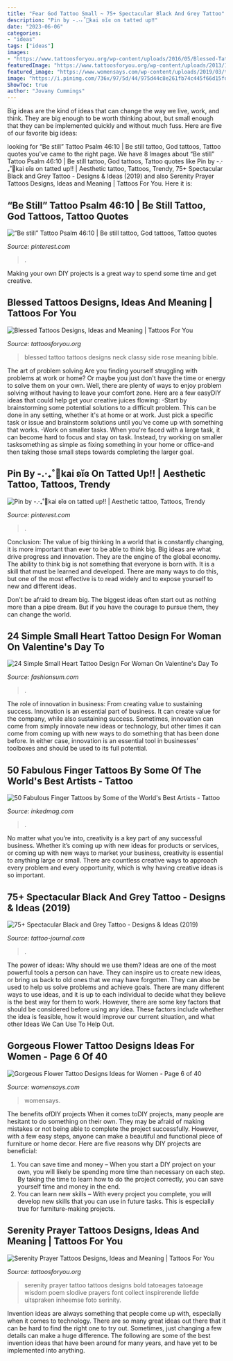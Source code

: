 ```yaml
---
title: "Fear God Tattoo Small ~ 75+ Spectacular Black And Grey Tattoo"
description: "Pin by -.‧₊˚🍓kai ʚĭɞ on tatted up‼️"
date: "2023-06-06"
categories:
- "ideas"
tags: ["ideas"]
images:
- "https://www.tattoosforyou.org/wp-content/uploads/2016/05/Blessed-Tattoos-Images.jpg"
featuredImage: "https://www.tattoosforyou.org/wp-content/uploads/2013/10/Serenity-Prayer-Tattoos-Pictures.jpg"
featured_image: "https://www.womensays.com/wp-content/uploads/2019/03/tattooist_flower_53821050_2252405321754096_1257944689289279401_n-e1553994335569.jpg"
image: "https://i.pinimg.com/736x/97/5d/44/975d44c8e261fb74c445f66d15fd47aa.jpg"
ShowToc: true
author: "Jovany Cummings"
---
```



Big ideas are the kind of ideas that can change the way we live, work, and think. They are big enough to be worth thinking about, but small enough that they can be implemented quickly and without much fuss. Here are five of our favorite big ideas: 

	

		
looking for “Be still” Tattoo Psalm 46:10 | Be still tattoo, God tattoos, Tattoo quotes you've came to the right page. We have 8 Images about “Be still” Tattoo Psalm 46:10 | Be still tattoo, God tattoos, Tattoo quotes like Pin by -.‧₊˚🍓kai ʚĭɞ on tatted up‼️ | Aesthetic tattoo, Tattoos, Trendy, 75+ Spectacular Black and Grey Tattoo - Designs &amp; Ideas (2019) and also Serenity Prayer Tattoos Designs, Ideas and Meaning | Tattoos For You. Here it is:
		
    
## “Be Still” Tattoo Psalm 46:10 | Be Still Tattoo, God Tattoos, Tattoo Quotes

<img loading=lazy src="https://i.pinimg.com/736x/97/5d/44/975d44c8e261fb74c445f66d15fd47aa.jpg" onerror="this.onerror=null;this.src='https://tse1.mm.bing.net/th?id=OIP.ZtF4_p20TuO-xHODhEad0wHaGK&amp;pid=15.1';" alt="“Be still” Tattoo Psalm 46:10 | Be still tattoo, God tattoos, Tattoo quotes">

_Source: pinterest.com_

>. 

	

Making your own DIY projects is a great way to spend some time and get creative.

    
## Blessed Tattoos Designs, Ideas And Meaning | Tattoos For You

<img loading=lazy src="https://www.tattoosforyou.org/wp-content/uploads/2016/05/Blessed-Tattoos-Images.jpg" onerror="this.onerror=null;this.src='https://tse2.mm.bing.net/th?id=OIP.APvaGBp6hlbQ4SY94sydqwHaJ4&amp;pid=15.1';" alt="Blessed Tattoos Designs, Ideas and Meaning | Tattoos For You">

_Source: tattoosforyou.org_

>blessed tattoo tattoos designs neck classy side rose meaning bible. 

	

The art of problem solving
Are you finding yourself struggling with problems at work or home? Or maybe you just don't have the time or energy to solve them on your own. Well, there are plenty of ways to enjoy problem solving without having to leave your comfort zone. Here are a few easyDIY ideas that could help get your creative juices flowing: 
-Start by brainstorming some potential solutions to a difficult problem. This can be done in any setting, whether it's at home or at work. Just pick a specific task or issue and brainstorm solutions until you've come up with something that works. 
-Work on smaller tasks. When you're faced with a large task, it can become hard to focus and stay on task. Instead, try working on smaller tasksomething as simple as fixing something in your home or office-and then taking those small steps towards completing the larger goal.

    
## Pin By -.‧₊˚🍓kai ʚĭɞ On Tatted Up‼️ | Aesthetic Tattoo, Tattoos, Trendy

<img loading=lazy src="https://i.pinimg.com/736x/c1/81/19/c18119dfcdf10988b9c3f9ca76c426f2.jpg" onerror="this.onerror=null;this.src='https://tse3.mm.bing.net/th?id=OIP.WdeCqRqY-CmJA2pnMLCW_AHaJ4&amp;pid=15.1';" alt="Pin by -.‧₊˚🍓kai ʚĭɞ on tatted up‼️ | Aesthetic tattoo, Tattoos, Trendy">

_Source: pinterest.com_

>. 

	

Conclusion: The value of big thinking
In a world that is constantly changing, it is more important than ever to be able to think big. Big ideas are what drive progress and innovation. They are the engine of the global economy.
The ability to think big is not something that everyone is born with. It is a skill that must be learned and developed. There are many ways to do this, but one of the most effective is to read widely and to expose yourself to new and different ideas.

Don't be afraid to dream big. The biggest ideas often start out as nothing more than a pipe dream. But if you have the courage to pursue them, they can change the world.

    
## 24 Simple Small Heart Tattoo Design For Woman On Valentine&#039;s Day To

<img loading=lazy src="https://fashionsum.com/wp-content/uploads/2020/02/18-1.jpg" onerror="this.onerror=null;this.src='https://tse3.mm.bing.net/th?id=OIP.LqP-mjRrJnHkO5wPiYMh5wHaL9&amp;pid=15.1';" alt="24 Simple Small Heart Tattoo Design For Woman On Valentine&#039;s Day To">

_Source: fashionsum.com_

>. 

	

The role of innovation in business: From creating value to sustaining success.
Innovation is an essential part of business. It can create value for the company, while also sustaining success. Sometimes, innovation can come from simply innovate new ideas or technology, but other times it can come from coming up with new ways to do something that has been done before. In either case, innovation is an essential tool in businesses’ toolboxes and should be used to its full potential.

    
## 50 Fabulous Finger Tattoos By Some Of The World&#039;s Best Artists - Tattoo

<img loading=lazy src="https://www.inkedmag.com/.image/c_limit%2Ccs_srgb%2Cq_auto:good%2Cw_700/MTU5NjUyMDMwMTM3NTc0NjE0/screen-shot-2018-11-02-at-104338-am.png" onerror="this.onerror=null;this.src='https://tse2.mm.bing.net/th?id=OIP.ghMrHlVDkJ4mpOekbceclAHaHS&amp;pid=15.1';" alt="50 Fabulous Finger Tattoos by Some of the World&#039;s Best Artists - Tattoo">

_Source: inkedmag.com_

>. 

	

No matter what you’re into, creativity is a key part of any successful business. Whether it’s coming up with new ideas for products or services, or coming up with new ways to market your business, creativity is essential to anything large or small. There are countless creative ways to approach every problem and every opportunity, which is why having creative ideas is so important.

    
## 75+ Spectacular Black And Grey Tattoo - Designs &amp; Ideas (2019)

<img loading=lazy src="https://tattoo-journal.com/wp-content/uploads/2016/12/Black-and-Grey-Tattoo-60-650x650.jpg" onerror="this.onerror=null;this.src='https://tse1.mm.bing.net/th?id=OIP.ysUq219R3KzmhmoQAF-UhQHaHa&amp;pid=15.1';" alt="75+ Spectacular Black and Grey Tattoo - Designs &amp; Ideas (2019)">

_Source: tattoo-journal.com_

>. 

	

The power of ideas: Why should we use them?
Ideas are one of the most powerful tools a person can have. They can inspire us to create new ideas, or bring us back to old ones that we may have forgotten. They can also be used to help us solve problems and achieve goals. There are many different ways to use ideas, and it is up to each individual to decide what they believe is the best way for them to work. However, there are some key factors that should be considered before using any idea. These factors include whether the idea is feasible, how it would improve our current situation, and what other Ideas We Can Use To Help Out.

    
## Gorgeous Flower Tattoo Designs Ideas For Women - Page 6 Of 40

<img loading=lazy src="https://www.womensays.com/wp-content/uploads/2019/03/tattooist_flower_53821050_2252405321754096_1257944689289279401_n-e1553994335569.jpg" onerror="this.onerror=null;this.src='https://tse4.mm.bing.net/th?id=OIP.S6UjB0OO2QmLIQpVvBrzJQHaMx&amp;pid=15.1';" alt="Gorgeous Flower Tattoo Designs Ideas for Women - Page 6 of 40">

_Source: womensays.com_

>womensays. 

	

The benefits ofDIY projects
When it comes toDIY projects, many people are hesitant to do something on their own. They may be afraid of making mistakes or not being able to complete the project successfully. However, with a few easy steps, anyone can make a beautiful and functional piece of furniture or home decor. Here are five reasons why DIY projects are beneficial: 
1. You can save time and money – When you start a DIY project on your own, you will likely be spending more time than necessary on each step. By taking the time to learn how to do the project correctly, you can save yourself time and money in the end. 
2. You can learn new skills – With every project you complete, you will develop new skills that you can use in future tasks. This is especially true for furniture-making projects.

    
## Serenity Prayer Tattoos Designs, Ideas And Meaning | Tattoos For You

<img loading=lazy src="https://www.tattoosforyou.org/wp-content/uploads/2013/10/Serenity-Prayer-Tattoos-Pictures.jpg" onerror="this.onerror=null;this.src='https://tse1.mm.bing.net/th?id=OIP.v2iEW3mgG4QaCiqTB1cz3AHaPs&amp;pid=15.1';" alt="Serenity Prayer Tattoos Designs, Ideas and Meaning | Tattoos For You">

_Source: tattoosforyou.org_

>serenity prayer tattoo tattoos designs bold tatoeages tatoeage wisdom poem slodive prayers font collect inspirerende liefde uitspraken inheemse foto serinity. 

	

Invention ideas are always something that people come up with, especially when it comes to technology. There are so many great ideas out there that it can be hard to find the right one to try out. Sometimes, just changing a few details can make a huge difference. The following are some of the best invention ideas that have been around for many years, and have yet to be implemented into anything.

